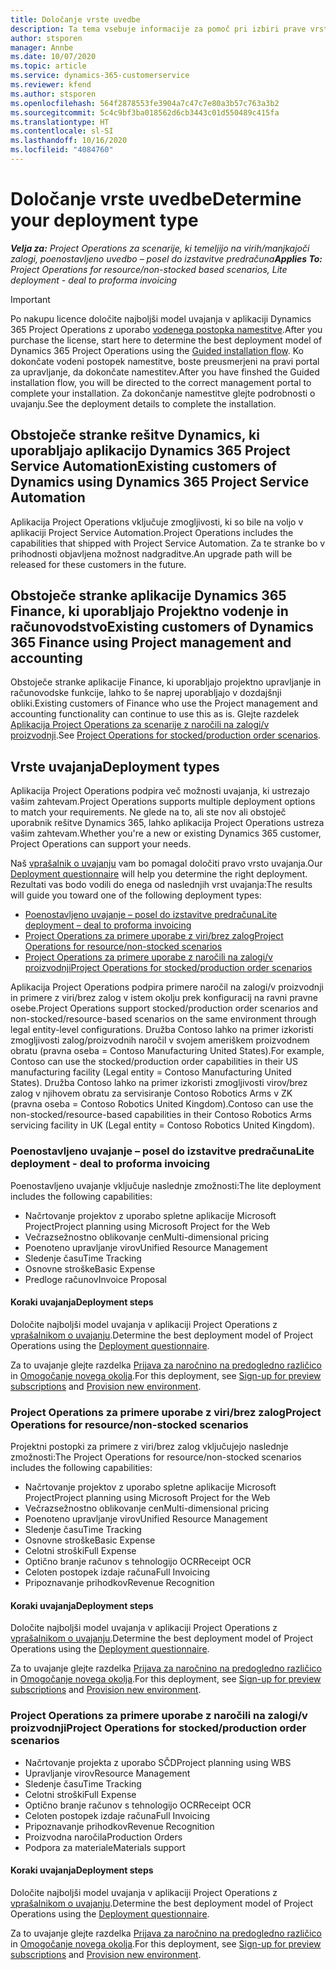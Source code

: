 ```yaml
---
title: Določanje vrste uvedbe
description: Ta tema vsebuje informacije za pomoč pri izbiri prave vrste uvajanja za projektne postopke v vašem podjetju.
author: stsporen
manager: Annbe
ms.date: 10/07/2020
ms.topic: article
ms.service: dynamics-365-customerservice
ms.reviewer: kfend
ms.author: stsporen
ms.openlocfilehash: 564f2878553fe3904a7c47c7e80a3b57c763a3b2
ms.sourcegitcommit: 5c4c9bf3ba018562d6cb3443c01d550489c415fa
ms.translationtype: HT
ms.contentlocale: sl-SI
ms.lasthandoff: 10/16/2020
ms.locfileid: "4084760"
---
```

# <a name="determine-your-deployment-type"></a><span data-ttu-id="95a69-103">Določanje vrste uvedbe</span><span class="sxs-lookup"><span data-stu-id="95a69-103">Determine your deployment type</span></span>

<span data-ttu-id="95a69-104">_**Velja za:** Project Operations za scenarije, ki temeljijo na virih/manjkajoči zalogi, poenostavljeno uvedbo – posel do izstavitve predračuna_</span><span class="sxs-lookup"><span data-stu-id="95a69-104">_**Applies To:** Project Operations for resource/non-stocked based scenarios, Lite deployment - deal to proforma invoicing_</span></span>

> [!IMPORTANT]
> <span data-ttu-id="95a69-105">Po nakupu licence določite najboljši model uvajanja v aplikaciji Dynamics 365 Project Operations z uporabo [vodenega postopka namestitve](https://aka.ms/provisionprojectoperations).</span><span class="sxs-lookup"><span data-stu-id="95a69-105">After you purchase the license, start here to determine the best deployment model of Dynamics 365 Project Operations using the [Guided installation flow](https://aka.ms/provisionprojectoperations).</span></span>
> <span data-ttu-id="95a69-106">Ko dokončate vodeni postopek namestitve, boste preusmerjeni na pravi portal za upravljanje, da dokončate namestitev.</span><span class="sxs-lookup"><span data-stu-id="95a69-106">After you have finshed the Guided installation flow, you will be directed to the correct management portal to complete your installation.</span></span> <span data-ttu-id="95a69-107">Za dokončanje namestitve glejte podrobnosti o uvajanju.</span><span class="sxs-lookup"><span data-stu-id="95a69-107">See the deployment details to complete the installation.</span></span>


## <a name="existing-customers-of-dynamics-using-dynamics-365-project-service-automation"></a><span data-ttu-id="95a69-108">Obstoječe stranke rešitve Dynamics, ki uporabljajo aplikacijo Dynamics 365 Project Service Automation</span><span class="sxs-lookup"><span data-stu-id="95a69-108">Existing customers of Dynamics using Dynamics 365 Project Service Automation</span></span>
<span data-ttu-id="95a69-109">Aplikacija Project Operations vključuje zmogljivosti, ki so bile na voljo v aplikaciji Project Service Automation.</span><span class="sxs-lookup"><span data-stu-id="95a69-109">Project Operations includes the capabilities that shipped with Project Service Automation.</span></span> <span data-ttu-id="95a69-110">Za te stranke bo v prihodnosti objavljena možnost nadgraditve.</span><span class="sxs-lookup"><span data-stu-id="95a69-110">An upgrade path will be released for these customers in the future.</span></span>

## <a name="existing-customers-of-dynamics-365-finance-using-project-management-and-accounting"></a><span data-ttu-id="95a69-111">Obstoječe stranke aplikacije Dynamics 365 Finance, ki uporabljajo Projektno vodenje in računovodstvo</span><span class="sxs-lookup"><span data-stu-id="95a69-111">Existing customers of Dynamics 365 Finance using Project management and accounting</span></span> 

<span data-ttu-id="95a69-112">Obstoječe stranke aplikacije Finance, ki uporabljajo projektno upravljanje in računovodske funkcije, lahko to še naprej uporabljajo v dozdajšnji obliki.</span><span class="sxs-lookup"><span data-stu-id="95a69-112">Existing customers of Finance who use the Project management and accounting functionality can continue to use this as is.</span></span> <span data-ttu-id="95a69-113">Glejte razdelek [Aplikacija Project Operations za scenarije z naročili na zalogi/v proizvodnji](#pma).</span><span class="sxs-lookup"><span data-stu-id="95a69-113">See [Project Operations for stocked/production order scenarios](#pma).</span></span>


## <a name="deployment-types"></a><span data-ttu-id="95a69-114">Vrste uvajanja</span><span class="sxs-lookup"><span data-stu-id="95a69-114">Deployment types</span></span>
<span data-ttu-id="95a69-115">Aplikacija Project Operations podpira več možnosti uvajanja, ki ustrezajo vašim zahtevam.</span><span class="sxs-lookup"><span data-stu-id="95a69-115">Project Operations supports multiple deployment options to match your requirements.</span></span> <span data-ttu-id="95a69-116">Ne glede na to, ali ste nov ali obstoječ uporabnik rešitve Dynamics 365, lahko aplikacija Project Operations ustreza vašim zahtevam.</span><span class="sxs-lookup"><span data-stu-id="95a69-116">Whether you're a new or existing Dynamics 365 customer, Project Operations can support your needs.</span></span>

<span data-ttu-id="95a69-117">Naš [vprašalnik o uvajanju](https://aka.ms/provisionprojectoperations) vam bo pomagal določiti pravo vrsto uvajanja.</span><span class="sxs-lookup"><span data-stu-id="95a69-117">Our [Deployment questionnaire](https://aka.ms/provisionprojectoperations) will help you determine the right deployment.</span></span> <span data-ttu-id="95a69-118">Rezultati vas bodo vodili do enega od naslednjih vrst uvajanja:</span><span class="sxs-lookup"><span data-stu-id="95a69-118">The results will guide you toward one of the following deployment types:</span></span>

- [<span data-ttu-id="95a69-119">Poenostavljeno uvajanje – posel do izstavitve predračuna</span><span class="sxs-lookup"><span data-stu-id="95a69-119">Lite deployment – deal to proforma invoicing</span></span>](#lite)
- [<span data-ttu-id="95a69-120">Project Operations za primere uporabe z viri/brez zalog</span><span class="sxs-lookup"><span data-stu-id="95a69-120">Project Operations for resource/non-stocked scenarios</span></span>](#integrated)
- [<span data-ttu-id="95a69-121">Project Operations za primere uporabe z naročili na zalogi/v proizvodnji</span><span class="sxs-lookup"><span data-stu-id="95a69-121">Project Operations for stocked/production order scenarios</span></span>](#pma)

<span data-ttu-id="95a69-122">Aplikacija Project Operations podpira primere naročil na zalogi/v proizvodnji in primere z viri/brez zalog v istem okolju prek konfiguracij na ravni pravne osebe.</span><span class="sxs-lookup"><span data-stu-id="95a69-122">Project Operations support stocked/production order scenarios and non-stocked/resource-based scenarios on the same environment through legal entity-level configurations.</span></span> <span data-ttu-id="95a69-123">Družba Contoso lahko na primer izkoristi zmogljivosti zalog/proizvodnih naročil v svojem ameriškem proizvodnem obratu (pravna oseba = Contoso Manufacturing United States).</span><span class="sxs-lookup"><span data-stu-id="95a69-123">For example, Contoso can use the stocked/production order capabilities in their US manufacturing facility (Legal entity = Contoso Manufacturing United States).</span></span> <span data-ttu-id="95a69-124">Družba Contoso lahko na primer izkoristi zmogljivosti virov/brez zalog v njihovem obratu za servisiranje Contoso Robotics Arms v ZK (pravna oseba = Contoso Robotics United Kingdom).</span><span class="sxs-lookup"><span data-stu-id="95a69-124">Contoso can use the non-stocked/resource-based capabilities in their Contoso Robotics Arms servicing facility in UK (Legal entity = Contoso Robotics United Kingdom).</span></span>

### <a name="lite-deployment---deal-to-proforma-invoicing"></a><a  name="lite"></a><span data-ttu-id="95a69-125">Poenostavljeno uvajanje – posel do izstavitve predračuna</span><span class="sxs-lookup"><span data-stu-id="95a69-125">Lite deployment - deal to proforma invoicing</span></span>

<span data-ttu-id="95a69-126">Poenostavljeno uvajanje vključuje naslednje zmožnosti:</span><span class="sxs-lookup"><span data-stu-id="95a69-126">The lite deployment includes the following capabilities:</span></span>

- <span data-ttu-id="95a69-127">Načrtovanje projektov z uporabo spletne aplikacije Microsoft Project</span><span class="sxs-lookup"><span data-stu-id="95a69-127">Project planning using Microsoft Project for the Web</span></span>
- <span data-ttu-id="95a69-128">Večrazsežnostno oblikovanje cen</span><span class="sxs-lookup"><span data-stu-id="95a69-128">Multi-dimensional pricing</span></span>
- <span data-ttu-id="95a69-129">Poenoteno upravljanje virov</span><span class="sxs-lookup"><span data-stu-id="95a69-129">Unified Resource Management</span></span>
- <span data-ttu-id="95a69-130">Sledenje času</span><span class="sxs-lookup"><span data-stu-id="95a69-130">Time Tracking</span></span>
- <span data-ttu-id="95a69-131">Osnovne stroške</span><span class="sxs-lookup"><span data-stu-id="95a69-131">Basic Expense</span></span>
- <span data-ttu-id="95a69-132">Predloge računov</span><span class="sxs-lookup"><span data-stu-id="95a69-132">Invoice Proposal</span></span>

#### <a name="deployment-steps"></a><span data-ttu-id="95a69-133">Koraki uvajanja</span><span class="sxs-lookup"><span data-stu-id="95a69-133">Deployment steps</span></span>
<span data-ttu-id="95a69-134">Določite najboljši model uvajanja v aplikaciji Project Operations z [vprašalnikom o uvajanju](https://aka.ms/provisionprojectoperations).</span><span class="sxs-lookup"><span data-stu-id="95a69-134">Determine the best deployment model of Project Operations using the [Deployment questionnaire](https://aka.ms/provisionprojectoperations).</span></span>

<span data-ttu-id="95a69-135">Za to uvajanje glejte razdelka [Prijava za naročnino na predogledno različico](lite-preview-subscription-sign-up.md) in [Omogočanje novega okolja](lite-deployment.md).</span><span class="sxs-lookup"><span data-stu-id="95a69-135">For this deployment, see [Sign-up for preview subscriptions](lite-preview-subscription-sign-up.md) and [Provision new environment](lite-deployment.md).</span></span> 


### <a name="project-operations-for-resourcenon-stocked-scenarios"></a><a name="integrated"></a><span data-ttu-id="95a69-136">Project Operations za primere uporabe z viri/brez zalog</span><span class="sxs-lookup"><span data-stu-id="95a69-136">Project Operations for resource/non-stocked scenarios</span></span>
<span data-ttu-id="95a69-137">Projektni postopki za primere z viri/brez zalog vključujejo naslednje zmožnosti:</span><span class="sxs-lookup"><span data-stu-id="95a69-137">The Project Operations for resource/non-stocked scenarios includes the following capabilities:</span></span>
  
- <span data-ttu-id="95a69-138">Načrtovanje projektov z uporabo spletne aplikacije Microsoft Project</span><span class="sxs-lookup"><span data-stu-id="95a69-138">Project planning using Microsoft Project for the Web</span></span>
- <span data-ttu-id="95a69-139">Večrazsežnostno oblikovanje cen</span><span class="sxs-lookup"><span data-stu-id="95a69-139">Multi-dimensional pricing</span></span>
- <span data-ttu-id="95a69-140">Poenoteno upravljanje virov</span><span class="sxs-lookup"><span data-stu-id="95a69-140">Unified Resource Management</span></span>
- <span data-ttu-id="95a69-141">Sledenje času</span><span class="sxs-lookup"><span data-stu-id="95a69-141">Time Tracking</span></span>
- <span data-ttu-id="95a69-142">Osnovne stroške</span><span class="sxs-lookup"><span data-stu-id="95a69-142">Basic Expense</span></span>
- <span data-ttu-id="95a69-143">Celotni stroški</span><span class="sxs-lookup"><span data-stu-id="95a69-143">Full Expense</span></span>
- <span data-ttu-id="95a69-144">Optično branje računov s tehnologijo OCR</span><span class="sxs-lookup"><span data-stu-id="95a69-144">Receipt OCR</span></span>
- <span data-ttu-id="95a69-145">Celoten postopek izdaje računa</span><span class="sxs-lookup"><span data-stu-id="95a69-145">Full Invoicing</span></span>
- <span data-ttu-id="95a69-146">Pripoznavanje prihodkov</span><span class="sxs-lookup"><span data-stu-id="95a69-146">Revenue Recognition</span></span>

#### <a name="deployment-steps"></a><span data-ttu-id="95a69-147">Koraki uvajanja</span><span class="sxs-lookup"><span data-stu-id="95a69-147">Deployment steps</span></span>
<span data-ttu-id="95a69-148">Določite najboljši model uvajanja v aplikaciji Project Operations z [vprašalnikom o uvajanju](https://aka.ms/provisionprojectoperations).</span><span class="sxs-lookup"><span data-stu-id="95a69-148">Determine the best deployment model of Project Operations using the [Deployment questionnaire](https://aka.ms/provisionprojectoperations).</span></span>

<span data-ttu-id="95a69-149">Za to uvajanje glejte razdelka [Prijava za naročnino na predogledno različico](resource-sign-up-preview-subscription.md) in [Omogočanje novega okolja](resource-provision-new-environment.md).</span><span class="sxs-lookup"><span data-stu-id="95a69-149">For this deployment, see [Sign-up for preview subscriptions](resource-sign-up-preview-subscription.md) and [Provision new environment](resource-provision-new-environment.md).</span></span> 


### <a name="project-operations-for-stockedproduction-order-scenarios"></a><a name="pma"></a><span data-ttu-id="95a69-150">Project Operations za primere uporabe z naročili na zalogi/v proizvodnji</span><span class="sxs-lookup"><span data-stu-id="95a69-150">Project Operations for stocked/production order scenarios</span></span>

- <span data-ttu-id="95a69-151">Načrtovanje projekta z uporabo SČD</span><span class="sxs-lookup"><span data-stu-id="95a69-151">Project planning using WBS</span></span>
- <span data-ttu-id="95a69-152">Upravljanje virov</span><span class="sxs-lookup"><span data-stu-id="95a69-152">Resource Management</span></span>
- <span data-ttu-id="95a69-153">Sledenje času</span><span class="sxs-lookup"><span data-stu-id="95a69-153">Time Tracking</span></span>
- <span data-ttu-id="95a69-154">Celotni stroški</span><span class="sxs-lookup"><span data-stu-id="95a69-154">Full Expense</span></span>
- <span data-ttu-id="95a69-155">Optično branje računov s tehnologijo OCR</span><span class="sxs-lookup"><span data-stu-id="95a69-155">Receipt OCR</span></span>
- <span data-ttu-id="95a69-156">Celoten postopek izdaje računa</span><span class="sxs-lookup"><span data-stu-id="95a69-156">Full Invoicing</span></span>
- <span data-ttu-id="95a69-157">Pripoznavanje prihodkov</span><span class="sxs-lookup"><span data-stu-id="95a69-157">Revenue Recognition</span></span>
- <span data-ttu-id="95a69-158">Proizvodna naročila</span><span class="sxs-lookup"><span data-stu-id="95a69-158">Production Orders</span></span>
- <span data-ttu-id="95a69-159">Podpora za materiale</span><span class="sxs-lookup"><span data-stu-id="95a69-159">Materials support</span></span>

#### <a name="deployment-steps"></a><span data-ttu-id="95a69-160">Koraki uvajanja</span><span class="sxs-lookup"><span data-stu-id="95a69-160">Deployment steps</span></span>
<span data-ttu-id="95a69-161">Določite najboljši model uvajanja v aplikaciji Project Operations z [vprašalnikom o uvajanju](https://aka.ms/provisionprojectoperations).</span><span class="sxs-lookup"><span data-stu-id="95a69-161">Determine the best deployment model of Project Operations using the [Deployment questionnaire](https://aka.ms/provisionprojectoperations).</span></span>

<span data-ttu-id="95a69-162">Za to uvajanje glejte razdelka [Prijava za naročnino na predogledno različico](https://docs.microsoft.com/dynamics365/fin-ops-core/dev-itpro/dev-tools/sign-up-preview-subscription?toc=/dynamics365/finance/toc.json) in [Omogočanje novega okolja](https://docs.microsoft.com/dynamics365/fin-ops-core/dev-itpro/deployment/deploy-demo-environment?toc=/dynamics365/finance/toc.json).</span><span class="sxs-lookup"><span data-stu-id="95a69-162">For this deployment, see [Sign-up for preview subscriptions](https://docs.microsoft.com/dynamics365/fin-ops-core/dev-itpro/dev-tools/sign-up-preview-subscription?toc=/dynamics365/finance/toc.json) and [Provision new environment](https://docs.microsoft.com/dynamics365/fin-ops-core/dev-itpro/deployment/deploy-demo-environment?toc=/dynamics365/finance/toc.json).</span></span> 

